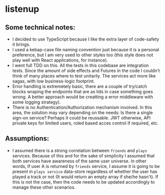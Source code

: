 # listenup

## Some technical notes:

- I decided to use TypeScript because I like the extra layer of code-safety it brings.
- I used a kebap-case file naming convention just because it is a personal preference, but I am very used to other styles too (this style does not play well with React applications, for instance).
- I went full TDD on this. All the tests in this codebase are integration tests. Since the amount of side effects and Futures in the code I couldn't think of many places where to test unitarily. The services act more like sagas, with low business-logic footprint.
- Error handling is extremetely basic, there are a couple of try/catch blocks wraping the endpoints that are as lids in case something goes wrong. A better approach would be creatting a error middleware with some logging strategy).
- There is no Authentication/Authorization mechanism involved. In this area, the solution may vary depending on the needs: Is there a single sign-on service? Perhaps it could be reussable. JWT otherwise, API private keys for limited users, roled based acces control if required, etc.

## Assumptions:

- I assumed there is a strong correlation between `friends` and `plays` services. Because of this and for the sake of simplicity I assumed that both services have awareness of the same user universe. In other words, If user A is returned by `friends` service, I assume it is going to be present in `plays service` data-store regardless of whether the user has played a track or not (It would return an empty array if she/he hasn't). If this is not the case, then the code needs to be updated accordingly to manage these other scenarios.
